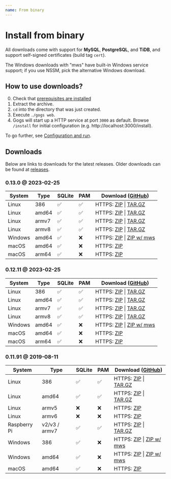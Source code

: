 ```yaml
---
name: From binary
---
```


# Install from binary

All downloads come with support for **MySQL**, **PostgreSQL**, and **TiDB**, and support self-signed certificates (build tag `cert`).

The Windows downloads with "mws" have built-in Windows service support; if you use NSSM, pick the alternative Windows download.

## How to use downloads?

0. Check that [prerequisites are installed](/docs/installation)
1. Extract the archive.
2. `cd` into the directory that was just created.
3. Execute `./gogs web`.
4. Gogs will start up a HTTP service at port `3000` as default. Browse `/install` for initial configuration (e.g. http://localhost:3000/install).

To go further, see [Configuration and run](/docs/installation/configuration_and_run.html).

## Downloads

Below are links to downloads for the latest releases. Older downloads can be found at [releases](https://github.com/gogs/gogs/releases).

### 0.13.0 @ 2023-02-25

|System|Type|SQLite|PAM|Download ([GitHub](https://github.com/gogs/gogs/releases/tag/v0.13.0))|
|------|----|------|---|--------|
|Linux|386|✅|✅|HTTPS: [ZIP](https://dl.gogs.io/0.13.0/gogs_0.13.0_linux_386.zip) \| [TAR.GZ](https://dl.gogs.io/0.13.0/gogs_0.13.0_linux_386.tar.gz)|
|Linux|amd64|✅|✅|HTTPS: [ZIP](https://dl.gogs.io/0.13.0/gogs_0.13.0_linux_amd64.zip) \| [TAR.GZ](https://dl.gogs.io/0.13.0/gogs_0.13.0_linux_amd64.tar.gz)|
|Linux|armv7|✅|✅|HTTPS: [ZIP](https://dl.gogs.io/0.13.0/gogs_0.13.0_linux_armv7.zip) \| [TAR.GZ](https://dl.gogs.io/0.13.0/gogs_0.13.0_linux_armv7.tar.gz)|
|Linux|armv8|✅|✅|HTTPS: [ZIP](https://dl.gogs.io/0.13.0/gogs_0.13.0_linux_armv8.zip) \| [TAR.GZ](https://dl.gogs.io/0.13.0/gogs_0.13.0_linux_armv8.tar.gz)|
|Windows|amd64|✅|❌|HTTPS: [ZIP](https://dl.gogs.io/0.13.0/gogs_0.13.0_windows_amd64.zip) \| [ZIP w/ mws](https://dl.gogs.io/0.13.0/gogs_0.13.0_windows_amd64_mws.zip)|
|macOS|amd64|✅|❌|HTTPS: [ZIP](https://dl.gogs.io/0.13.0/gogs_0.13.0_darwin_amd64.zip)|
|macOS|arm64|✅|❌|HTTPS: [ZIP](https://dl.gogs.io/0.13.0/gogs_0.13.0_darwin_arm64.zip)|

### 0.12.11 @ 2023-02-25

|System|Type|SQLite|PAM|Download ([GitHub](https://github.com/gogs/gogs/releases/tag/v0.12.11))|
|------|----|------|---|--------|
|Linux|386|✅|✅|HTTPS: [ZIP](https://dl.gogs.io/0.12.11/gogs_0.12.11_linux_386.zip) \| [TAR.GZ](https://dl.gogs.io/0.12.11/gogs_0.12.11_linux_386.tar.gz)|
|Linux|amd64|✅|✅|HTTPS: [ZIP](https://dl.gogs.io/0.12.11/gogs_0.12.11_linux_amd64.zip) \| [TAR.GZ](https://dl.gogs.io/0.12.11/gogs_0.12.11_linux_amd64.tar.gz)|
|Linux|armv7|✅|✅|HTTPS: [ZIP](https://dl.gogs.io/0.12.11/gogs_0.12.11_linux_armv7.zip) \| [TAR.GZ](https://dl.gogs.io/0.12.11/gogs_0.12.11_linux_armv7.tar.gz)|
|Linux|armv8|✅|✅|HTTPS: [ZIP](https://dl.gogs.io/0.12.11/gogs_0.12.11_linux_armv8.zip) \| [TAR.GZ](https://dl.gogs.io/0.12.11/gogs_0.12.11_linux_armv8.tar.gz)|
|Windows|amd64|✅|❌|HTTPS: [ZIP](https://dl.gogs.io/0.12.11/gogs_0.12.11_windows_amd64.zip) \| [ZIP w/ mws](https://dl.gogs.io/0.12.11/gogs_0.12.11_windows_amd64_mws.zip)|
|macOS|amd64|✅|❌|HTTPS: [ZIP](https://dl.gogs.io/0.12.11/gogs_0.12.11_darwin_amd64.zip)|
|macOS|arm64|✅|❌|HTTPS: [ZIP](https://dl.gogs.io/0.12.11/gogs_0.12.11_darwin_arm64.zip)|

### 0.11.91 @ 2019-08-11

|System|Type|SQLite|PAM|Download ([GitHub](https://github.com/gogs/gogs/releases/tag/v0.11.91))|
|------|----|------|---|--------|
|Linux|386|✅|✅|HTTPS: [ZIP](https://dl.gogs.io/0.11.91/gogs_0.11.91_linux_386.zip) \| [TAR.GZ](https://dl.gogs.io/0.11.91/gogs_0.11.91_linux_386.tar.gz)|
|Linux|amd64|✅|✅|HTTPS: [ZIP](https://dl.gogs.io/0.11.91/gogs_0.11.91_linux_amd64.zip) \| [TAR.GZ](https://dl.gogs.io/0.11.91/gogs_0.11.91_linux_amd64.tar.gz)|
|Linux|armv5|❌|❌|HTTPS: [ZIP](https://dl.gogs.io/0.11.91/gogs_0.11.91_linux_armv5.zip)|
|Linux|armv6|❌|❌|HTTPS: [ZIP](https://dl.gogs.io/0.11.91/gogs_0.11.91_linux_armv6.zip)|
|Raspberry Pi|v2/v3 / armv7|✅|✅|HTTPS: [ZIP](https://dl.gogs.io/0.11.91/gogs_0.11.91_raspi_armv7.zip) \| [TAR.GZ](https://dl.gogs.io/0.11.91/gogs_0.11.91_raspi_armv7.tar.gz)|
|Windows|386|✅|❌|HTTPS: [ZIP](https://dl.gogs.io/0.11.91/gogs_0.11.91_windows_386.zip) \| [ZIP w/ mws](https://dl.gogs.io/0.11.91/gogs_0.11.91_windows_386_mws.zip)|
|Windows|amd64|✅|❌|HTTPS: [ZIP](https://dl.gogs.io/0.11.91/gogs_0.11.91_windows_amd64.zip) \| [ZIP w/ mws](https://dl.gogs.io/0.11.91/gogs_0.11.91_windows_amd64_mws.zip)|
|macOS|amd64|✅|❌|HTTPS: [ZIP](https://dl.gogs.io/0.11.91/gogs_0.11.91_darwin_amd64.zip)|

